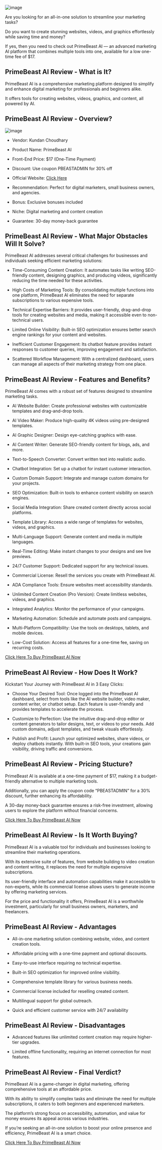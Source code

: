 
![image](https://github.com/user-attachments/assets/aa692a4c-c09d-4f1e-a043-66755f390528)


Are you looking for an all-in-one solution to streamline your marketing tasks?

Do you want to create stunning websites, videos, and graphics effortlessly while saving time and money?

If yes, then you need to check out PrimeBeast AI — an advanced marketing AI platform that combines multiple tools into one, available for a low one-time fee of $17.

## PrimeBeast AI Review - What is It?

PrimeBeast AI is a comprehensive marketing platform designed to simplify and enhance digital marketing for professionals and beginners alike.

It offers tools for creating websites, videos, graphics, and content, all powered by AI.

## PrimeBeast AI Review - Overview?
![image](https://github.com/user-attachments/assets/f7ec7f6e-e861-4504-9f88-8b154a7892ca)

* Vendor: Kundan Choudhary

* Product Name: PrimeBeast AI

* Front-End Price: $17 (One-Time Payment)

* Discount: Use coupon PBEASTADMIN for 30% off

* Official Website: [Click Here](https://bit.ly/4fZG0rE)

* Recommendation: Perfect for digital marketers, small business owners, and agencies.

* Bonus: Exclusive bonuses included

* Niche: Digital marketing and content creation

* Guarantee: 30-day money-back guarantee

## PrimeBeast AI Review - What Major Obstacles Will It Solve?

PrimeBeast AI addresses several critical challenges for businesses and individuals seeking efficient marketing solutions:

* Time-Consuming Content Creation: It automates tasks like writing SEO-friendly content, designing graphics, and producing videos, significantly reducing the time needed for these activities.

* High Costs of Marketing Tools: By consolidating multiple functions into one platform, PrimeBeast AI eliminates the need for separate subscriptions to various expensive tools.

* Technical Expertise Barriers: It provides user-friendly, drag-and-drop tools for creating websites and media, making it accessible even to non-technical users.

* Limited Online Visibility: Built-in SEO optimization ensures better search engine rankings for your content and websites.

* Inefficient Customer Engagement: Its chatbot feature provides instant responses to customer queries, improving engagement and satisfaction.

* Scattered Workflow Management: With a centralized dashboard, users can manage all aspects of their marketing strategy from one place.

## PrimeBeast AI Review - Features and Benefits?

PrimeBeast AI comes with a robust set of features designed to streamline marketing tasks.

* AI Website Builder: Create professional websites with customizable templates and drag-and-drop tools.

* AI Video Maker: Produce high-quality 4K videos using pre-designed templates.

* AI Graphic Designer: Design eye-catching graphics with ease.

* AI Content Writer: Generate SEO-friendly content for blogs, ads, and more.

* Text-to-Speech Converter: Convert written text into realistic audio.

* Chatbot Integration: Set up a chatbot for instant customer interaction.

* Custom Domain Support: Integrate and manage custom domains for your projects.

* SEO Optimization: Built-in tools to enhance content visibility on search engines.

* Social Media Integration: Share created content directly across social platforms.

* Template Library: Access a wide range of templates for websites, videos, and graphics.

* Multi-Language Support: Generate content and media in multiple languages.

* Real-Time Editing: Make instant changes to your designs and see live previews.

* 24/7 Customer Support: Dedicated support for any technical issues.

* Commercial License: Resell the services you create with PrimeBeast AI.

* ADA Compliance Tools: Ensure websites meet accessibility standards.

* Unlimited Content Creation (Pro Version): Create limitless websites, videos, and graphics.

* Integrated Analytics: Monitor the performance of your campaigns.

* Marketing Automation: Schedule and automate posts and campaigns.

* Multi-Platform Compatibility: Use the tools on desktops, tablets, and mobile devices.

* Low-Cost Solution: Access all features for a one-time fee, saving on recurring costs​.

[Click Here To Buy PrimeBeast AI Now](https://bit.ly/4fZG0rE)

## PrimeBeast AI Review - How Does It Work?
Kickstart Your Journey with PrimeBeast AI in 3 Easy Clicks:

* Choose Your Desired Tool: Once logged into the PrimeBeast AI dashboard, select from tools like the AI website builder, video maker, content writer, or chatbot setup. Each feature is user-friendly and provides templates to accelerate the process.

* Customize to Perfection: Use the intuitive drag-and-drop editor or content generators to tailor designs, text, or videos to your needs. Add custom domains, adjust templates, and tweak visuals effortlessly.

* Publish and Profit: Launch your optimized websites, share videos, or deploy chatbots instantly. With built-in SEO tools, your creations gain visibility, driving traffic and conversions.

## PrimeBeast AI Review - Pricing Stucture?
PrimeBeast AI is available at a one-time payment of $17, making it a budget-friendly alternative to multiple marketing tools.

Additionally, you can apply the coupon code “PBEASTADMIN” for a 30% discount, further enhancing its affordability.

A 30-day money-back guarantee ensures a risk-free investment, allowing users to explore the platform without financial concerns​.

[Click Here To Buy PrimeBeast AI Now](https://bit.ly/4fZG0rE)

## PrimeBeast AI Review - Is It Worth Buying?
PrimeBeast AI is a valuable tool for individuals and businesses looking to streamline their marketing operations.

With its extensive suite of features, from website building to video creation and content writing, it replaces the need for multiple expensive subscriptions.

Its user-friendly interface and automation capabilities make it accessible to non-experts, while its commercial license allows users to generate income by offering marketing services.

For the price and functionality it offers, PrimeBeast AI is a worthwhile investment, particularly for small business owners, marketers, and freelancers​.

## PrimeBeast AI Review - Advantages
* All-in-one marketing solution combining website, video, and content creation tools.

* Affordable pricing with a one-time payment and optional discounts.

* Easy-to-use interface requiring no technical expertise.

* Built-in SEO optimization for improved online visibility.

* Comprehensive template library for various business needs.

* Commercial license included for reselling created content.

* Multilingual support for global outreach.

* Quick and efficient customer service with 24/7 availability

## PrimeBeast AI Review - Disadvantages
* Advanced features like unlimited content creation may require higher-tier upgrades.

* Limited offline functionality, requiring an internet connection for most features.​

## PrimeBeast AI Review - Final Verdict?
PrimeBeast AI is a game-changer in digital marketing, offering comprehensive tools at an affordable price.

With its ability to simplify complex tasks and eliminate the need for multiple subscriptions, it caters to both beginners and experienced marketers.

The platform’s strong focus on accessibility, automation, and value for money ensures its appeal across various industries.

If you’re seeking an all-in-one solution to boost your online presence and efficiency, PrimeBeast AI is a smart choice​.

[Click Here To Buy PrimeBeast AI Now](https://bit.ly/4fZG0rE)
